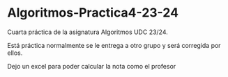 # Algoritmos-Practica4-23-24
Cuarta práctica de la asignatura Algoritmos UDC 23/24.

Está práctica normalmente se le entrega a otro grupo y será corregida por ellos.

Dejo un excel para poder calcular la nota como el profesor
